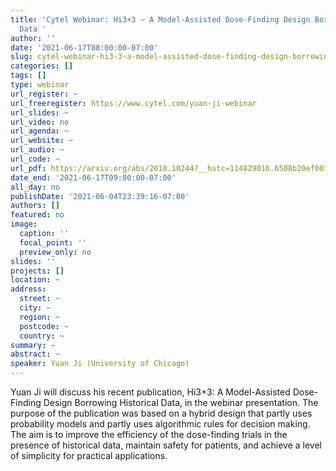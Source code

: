 ```yaml
---
title: 'Cytel Webinar: Hi3+3 – A Model-Assisted Dose-Finding Design Borrowing Historical
  Data '
author: ''
date: '2021-06-17T08:00:00-07:00'
slug: cytel-webinar-hi3-3-a-model-assisted-dose-finding-design-borrowing-historical-data
categories: []
tags: []
type: webinar
url_register: ~
url_freeregister: https://www.cytel.com/yuan-ji-webinar
url_slides: ~
url_video: no
url_agenda: ~
url_website: ~
url_audio: ~
url_code: ~
url_pdf: https://arxiv.org/abs/2010.10244?__hstc=114829016.6508b20ef001ea52e697b9333f8f0c48.1621749301844.1622871067994.1622874058718.3&__hssc=114829016.2.1622874058718&__hsfp=1534408286&hsCtaTracking=56f40567-3825-44b1-8bd2-67108293a6ca%257Cc71b5ae9-116b-45ac-b7b2-2efe6fc2d9dd
date_end: '2021-06-17T09:00:00-07:00'
all_day: no
publishDate: '2021-06-04T23:39:16-07:00'
authors: []
featured: no
image:
  caption: ''
  focal_point: ''
  preview_only: no
slides: ''
projects: []
location: ~
address:
  street: ~
  city: ~
  region: ~
  postcode: ~
  country: ~
summary: ~
abstract: ~
speaker: Yuan Ji (University of Chicago)
---
```

<!--more-->
Yuan Ji will discuss his recent publication, Hi3+3: A Model-Assisted Dose-Finding Design Borrowing Historical Data, in the webinar presentation. The purpose of the publication was based on a hybrid design that partly uses probability models and partly uses algorithmic rules for decision making. The aim is to improve the efficiency of the dose-finding trials in the presence of historical data, maintain safety for patients, and achieve a level of simplicity for practical applications.  